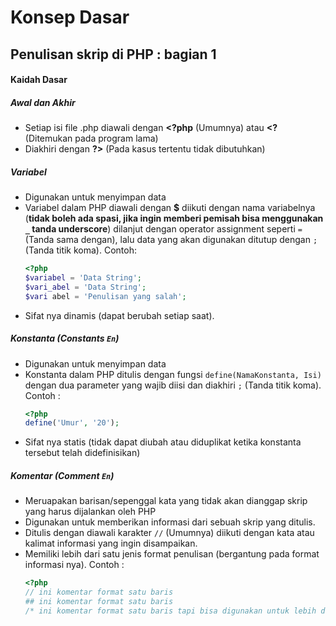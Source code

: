 # Konsep Dasar
## Penulisan skrip di PHP : bagian 1
#### Kaidah Dasar
##### Awal dan Akhir
* Setiap isi file .php diawali dengan **<?php** (Umumnya) atau **<?** (Ditemukan pada program lama)
* Diakhiri dengan **?>** (Pada kasus tertentu tidak dibutuhkan)
##### Variabel
* Digunakan untuk menyimpan data
* Variabel dalam PHP diawali dengan **$** diikuti dengan nama variabelnya (**tidak boleh ada spasi, jika ingin memberi pemisah bisa menggunakan `_` tanda underscore**) dilanjut dengan operator assignment seperti `=` (Tanda sama dengan), lalu data yang akan digunakan ditutup dengan `;` (Tanda titik koma). Contoh: 
    ```php
    <?php
    $variabel = 'Data String';
    $vari_abel = 'Data String';
    $vari abel = 'Penulisan yang salah';
    ```
* Sifat nya dinamis (dapat berubah setiap saat).
##### Konstanta (Constants ```En```)
* Digunakan untuk menyimpan data
* Konstanta dalam PHP ditulis dengan fungsi `define(NamaKonstanta, Isi)` dengan dua parameter yang wajib diisi dan diakhiri `;` (Tanda titik koma). Contoh : 
    ```php
    <?php
    define('Umur', '20');
    ```
* Sifat nya statis (tidak dapat diubah atau diduplikat ketika konstanta tersebut telah didefinisikan)
##### Komentar (Comment `En`)
* Meruapakan barisan/sepenggal kata yang tidak akan dianggap skrip yang harus dijalankan oleh PHP
* Digunakan untuk memberikan informasi dari sebuah skrip yang ditulis.
* Ditulis dengan diawali karakter `//` (Umumnya) diikuti dengan kata atau kalimat informasi yang ingin disampaikan.
* Memiliki lebih dari satu jenis format penulisan (bergantung pada format informasi nya). Contoh :
    ```php
    <?php
    // ini komentar format satu baris
    ## ini komentar format satu baris
    /* ini komentar format satu baris tapi bisa digunakan untuk lebih dari satu baris*/
```
